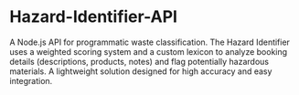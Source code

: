 # Hazard-Identifier-API
A Node.js API for programmatic waste classification. The Hazard Identifier uses a weighted scoring system and a custom lexicon to analyze booking details (descriptions, products, notes) and flag potentially hazardous materials. A lightweight solution designed for high accuracy and easy integration.
